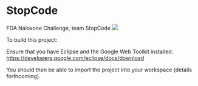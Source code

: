 # StopCode
FDA Naloxone Challenge, team StopCode
![](https://cdn.rawgit.com/baitisj/StopCode/master/images/naloxone.svg)

To build this project:

Ensure that you have Eclipse and the Google Web Toolkit installed:
https://developers.google.com/eclipse/docs/download

You should then be able to import the project into your workspace (details forthcoming).
